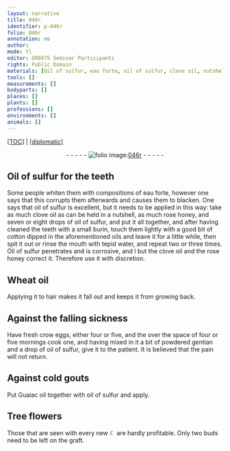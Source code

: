 ```yaml
---
layout: narrative
title: 046r
identifier: p-046r
folio: 046r
annotation: no
author:
mode: tl
editor: GR8975 Seminar Participants
rights: Public Domain
materials: [Oil of sulfur, eau forte, oil of sulfur, clove oil, nutshell, rose honey, cotton, Wheat oil, crow eggs, gentian, Guaiac oil]
tools: []
measurements: []
bodyparts: []
places: []
plants: []
professions: []
environments: []
animals: []
---
```


<p><a href="{{ site.baseurl }}/translation/">[TOC]</a> | <a href="{{ site.baseurl }}/texts/p-046r_tc/" target="_blank">[diplomatic]</a></p><div class="folio" align="center">- - - - - <a href="http://gallica.bnf.fr/ark:/12148/btv1b10500001g/f97.item" target="_blank"><img src="https://cu-mkp.github.io/2017-workshop-edition/assets/photo-icon.png" alt="folio image: " style="display:inline-block; margin-bottom:-3px;"/>046r</a> - - - - - </div>  
  

## <span class="m">Oil of sulfur</span> for the teeth

 
Some people whiten them with compositions of <span class="m">eau forte</span>, however one says that this corrupts them afterwards and causes them to blacken. One says that <span class="m">oil of sulfur</span> is excellent, but it needs to be applied in this way: take as much <span class="m">clove oil</span> as can be held in a <span class="m">nutshell</span>, as much <span class="m">rose honey</span>, and seven or eight drops of <span class="m">oil of sulfur</span>, and put it all together, and after having cleaned the teeth with a small burin, touch them lightly with a <span class="del">good</span> bit of <span class="m">cotton</span> dipped in the aforementioned oils and leave it for a little while, then spit it out or rinse the mouth with tepid water, and repeat two or three times. <span class="m">Oil of sulfur</span> penetrates and is corrosive, <span class="del">and l</span> but the <span class="m">clove oil</span> and the <span class="m">rose honey</span> correct it. Therefore use it with discretion.
 
 
  

## <span class="m">Wheat oil</span>

 
Applying it to hair makes it fall out and keeps it from growing back.
 
 
  

## Against the falling sickness

 
Have fresh <span class="m">crow eggs</span>, either four or five, and <span class="del">the</span> over the space of four or five mornings cook one, and having mixed in it a bit of powdered <span class="m">gentian</span> and a drop of <span class="m">oil of sulfur</span>, give it to the patient. It is believed that the pain will not return.
 
 
  

## Against cold gouts

 
Put <span class="m">Guaiac oil</span> together with <span class="m">oil of sulfur</span> and apply.
 
 
  

## Tree flowers

 
Those that are seen with every new ☾ are hardly profitable. Only two buds need to be left on the graft.
 
